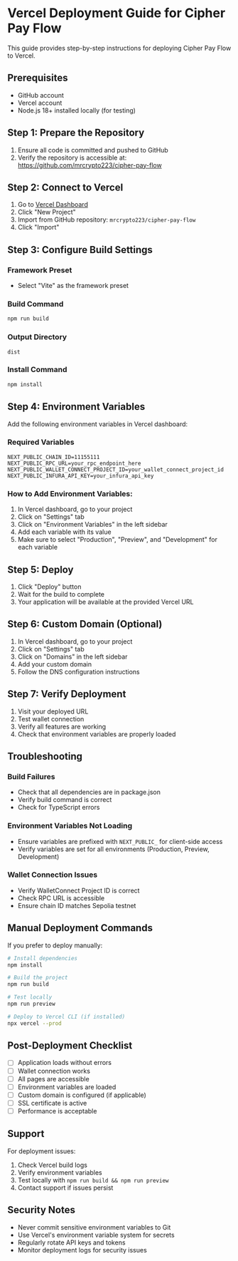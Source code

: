 # Vercel Deployment Guide for Cipher Pay Flow

This guide provides step-by-step instructions for deploying Cipher Pay Flow to Vercel.

## Prerequisites

- GitHub account
- Vercel account
- Node.js 18+ installed locally (for testing)

## Step 1: Prepare the Repository

1. Ensure all code is committed and pushed to GitHub
2. Verify the repository is accessible at: https://github.com/mrcrypto223/cipher-pay-flow

## Step 2: Connect to Vercel

1. Go to [Vercel Dashboard](https://vercel.com/dashboard)
2. Click "New Project"
3. Import from GitHub repository: `mrcrypto223/cipher-pay-flow`
4. Click "Import"

## Step 3: Configure Build Settings

### Framework Preset
- Select "Vite" as the framework preset

### Build Command
```bash
npm run build
```

### Output Directory
```
dist
```

### Install Command
```bash
npm install
```

## Step 4: Environment Variables

Add the following environment variables in Vercel dashboard:

### Required Variables
```
NEXT_PUBLIC_CHAIN_ID=11155111
NEXT_PUBLIC_RPC_URL=your_rpc_endpoint_here
NEXT_PUBLIC_WALLET_CONNECT_PROJECT_ID=your_wallet_connect_project_id
NEXT_PUBLIC_INFURA_API_KEY=your_infura_api_key
```

### How to Add Environment Variables:
1. In Vercel dashboard, go to your project
2. Click on "Settings" tab
3. Click on "Environment Variables" in the left sidebar
4. Add each variable with its value
5. Make sure to select "Production", "Preview", and "Development" for each variable

## Step 5: Deploy

1. Click "Deploy" button
2. Wait for the build to complete
3. Your application will be available at the provided Vercel URL

## Step 6: Custom Domain (Optional)

1. In Vercel dashboard, go to your project
2. Click on "Settings" tab
3. Click on "Domains" in the left sidebar
4. Add your custom domain
5. Follow the DNS configuration instructions

## Step 7: Verify Deployment

1. Visit your deployed URL
2. Test wallet connection
3. Verify all features are working
4. Check that environment variables are properly loaded

## Troubleshooting

### Build Failures
- Check that all dependencies are in package.json
- Verify build command is correct
- Check for TypeScript errors

### Environment Variables Not Loading
- Ensure variables are prefixed with `NEXT_PUBLIC_` for client-side access
- Verify variables are set for all environments (Production, Preview, Development)

### Wallet Connection Issues
- Verify WalletConnect Project ID is correct
- Check RPC URL is accessible
- Ensure chain ID matches Sepolia testnet

## Manual Deployment Commands

If you prefer to deploy manually:

```bash
# Install dependencies
npm install

# Build the project
npm run build

# Test locally
npm run preview

# Deploy to Vercel CLI (if installed)
npx vercel --prod
```

## Post-Deployment Checklist

- [ ] Application loads without errors
- [ ] Wallet connection works
- [ ] All pages are accessible
- [ ] Environment variables are loaded
- [ ] Custom domain is configured (if applicable)
- [ ] SSL certificate is active
- [ ] Performance is acceptable

## Support

For deployment issues:
1. Check Vercel build logs
2. Verify environment variables
3. Test locally with `npm run build && npm run preview`
4. Contact support if issues persist

## Security Notes

- Never commit sensitive environment variables to Git
- Use Vercel's environment variable system for secrets
- Regularly rotate API keys and tokens
- Monitor deployment logs for security issues

